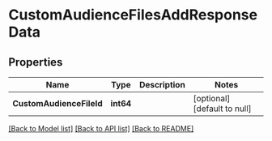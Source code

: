 # CustomAudienceFilesAddResponseData

## Properties
Name | Type | Description | Notes
------------ | ------------- | ------------- | -------------
**CustomAudienceFileId** | **int64** |  | [optional] [default to null]

[[Back to Model list]](../README.md#documentation-for-models) [[Back to API list]](../README.md#documentation-for-api-endpoints) [[Back to README]](../README.md)


